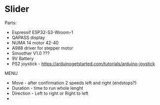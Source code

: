 # Slider

Parts:
- Espressif ESP32-S3-Wroom-1
- QAPASS display
- NUMA 14 motor 42-40
- A988 driver for stepper motor
- Smoother V1.0 ???
- 9V Battery
- PS2 joystick - https://arduinogetstarted.com/tutorials/arduino-joystick

MENU
- Move - after confirmation 2 speeds left and right (endstops?)
- Duration - time to run whole lenght
- Direction - Left to right or Right to left
- 
